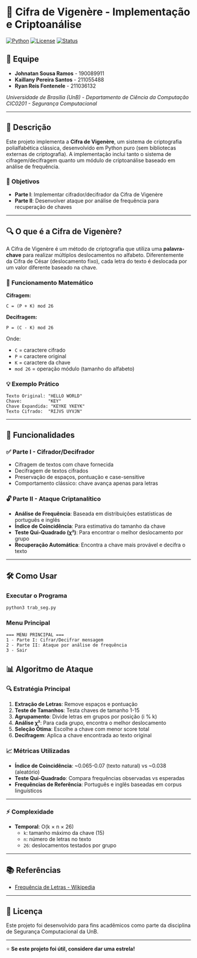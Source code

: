 # 🔐 Cifra de Vigenère - Implementação e Criptoanálise

[![Python](https://img.shields.io/badge/Python-3.7+-blue.svg)](https://www.python.org/)
[![License](https://img.shields.io/badge/License-MIT-green.svg)](LICENSE)
[![Status](https://img.shields.io/badge/Status-Completo-brightgreen.svg)]()

## 👥 Equipe

- **Johnatan Sousa Ramos** - 190089911
- **Kaillany Pereira Santos** - 211055488  
- **Ryan Reis Fontenele** - 211036132

*Universidade de Brasília (UnB) - Departamento de Ciência da Computação*  
*CIC0201 - Segurança Computacional*

---

## 📝 Descrição

Este projeto implementa a **Cifra de Vigenère**, um sistema de criptografia polialfabética clássica, desenvolvido em Python puro (sem bibliotecas externas de criptografia). A implementação inclui tanto o sistema de cifragem/decifragem quanto um módulo de criptoanálise baseado em análise de frequência.

### 🎯 Objetivos

- **Parte I**: Implementar cifrador/decifrador da Cifra de Vigenère
- **Parte II**: Desenvolver ataque por análise de frequência para recuperação de chaves

---

## 🔍 O que é a Cifra de Vigenère?

A Cifra de Vigenère é um método de criptografia que utiliza uma **palavra-chave** para realizar múltiplos deslocamentos no alfabeto. Diferentemente da Cifra de César (deslocamento fixo), cada letra do texto é deslocada por um valor diferente baseado na chave.

### 📐 Funcionamento Matemático

**Cifragem:**
```
C = (P + K) mod 26
```

**Decifragem:**
```
P = (C - K) mod 26
```

Onde:
- `C` = caractere cifrado
- `P` = caractere original  
- `K` = caractere da chave
- `mod 26` = operação módulo (tamanho do alfabeto)

### 💡 Exemplo Prático

```
Texto Original: "HELLO WORLD"
Chave:          "KEY"
Chave Expandida: "KEYKE YKEYK"
Texto Cifrado:  "RIJVS UYVJN"
```

---

## 🚀 Funcionalidades

### ✅ Parte I - Cifrador/Decifrador
- Cifragem de textos com chave fornecida
- Decifragem de textos cifrados
- Preservação de espaços, pontuação e case-sensitive
- Comportamento clássico: chave avança apenas para letras

### 🔓 Parte II - Ataque Criptanalítico
- **Análise de Frequência**: Baseada em distribuições estatísticas de português e inglês
- **Índice de Coincidência**: Para estimativa do tamanho da chave
- **Teste Qui-Quadrado (χ²)**: Para encontrar o melhor deslocamento por grupo
- **Recuperação Automática**: Encontra a chave mais provável e decifra o texto

---

## 🛠️ Como Usar

### Executar o Programa
```bash
python3 trab_seg.py
```

### Menu Principal
```
=== MENU PRINCIPAL ===
1 - Parte I: Cifrar/Decifrar mensagem
2 - Parte II: Ataque por análise de frequência  
3 - Sair
```


## 📊 Algoritmo de Ataque

### 🔍 Estratégia Principal
1. **Extração de Letras**: Remove espaços e pontuação
2. **Teste de Tamanhos**: Testa chaves de tamanho 1-15
3. **Agrupamento**: Divide letras em grupos por posição (i % k)
4. **Análise χ²**: Para cada grupo, encontra o melhor deslocamento
5. **Seleção Ótima**: Escolhe a chave com menor score total
6. **Decifragem**: Aplica a chave encontrada ao texto original

### 📈 Métricas Utilizadas
- **Índice de Coincidência**: ~0.065-0.07 (texto natural) vs ~0.038 (aleatório)
- **Teste Qui-Quadrado**: Compara frequências observadas vs esperadas
- **Frequências de Referência**: Português e inglês baseadas em corpus linguísticos

---

### ⚡ Complexidade
- **Temporal**: O(k × n × 26)
  - `k`: tamanho máximo da chave (15)
  - `n`: número de letras no texto
  - `26`: deslocamentos testados por grupo

---


## 📚 Referências

- [Frequência de Letras - Wikipedia](https://pt.wikipedia.org/wiki/Frequência_de_letras)

---

## 📄 Licença

Este projeto foi desenvolvido para fins acadêmicos como parte da disciplina de Segurança Computacional da UnB.

---

⭐ **Se este projeto foi útil, considere dar uma estrela!**
